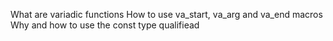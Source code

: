 What are variadic functions
How to use va_start, va_arg and va_end macros
Why and how to use the const type qualifiead
